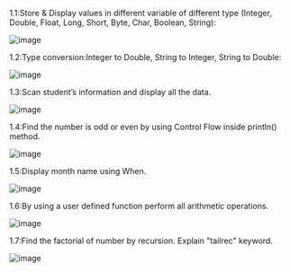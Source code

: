 1.1:Store & Display values in different variable of different type (Integer, Double, Float, Long, Short, Byte, Char, Boolean, String):

![image](https://github.com/PALAKARDESHNA/MAD_Practical-1_21012021006/assets/98075245/1882b865-5d63-474d-95a3-e44d04b464c4)

1.2:Type conversion:Integer to Double, String to Integer, String to Double:

![image](https://github.com/PALAKARDESHNA/MAD_Practical-1_21012021006/assets/98075245/afa7bf08-27a8-4965-b5cb-9f4d193c1f76)

1.3:Scan student’s information and display all the data.

![image](https://github.com/PALAKARDESHNA/MAD_Practical-1_21012021006/assets/98075245/bb646351-0bcc-4600-9380-116fc4859259)

1.4:Find the number is odd or even by using Control Flow inside println() method.

![image](https://github.com/PALAKARDESHNA/MAD_Practical-1_21012021006/assets/98075245/8dd6cadb-fe81-417a-8952-27cc45997534)

1.5:Display month name using When.

![image](https://github.com/PALAKARDESHNA/MAD_Practical-1_21012021006/assets/98075245/f2ecd639-0498-48dd-9703-b9253f8a1580)

1.6:By using a user defined function perform all arithmetic operations.

![image](https://github.com/PALAKARDESHNA/MAD_Practical-1_21012021006/assets/98075245/a61f814c-6e6e-42b7-a57a-b00fd501fdc0)

1.7:Find the factorial of number by recursion. Explain "tailrec" keyword.

![image](https://github.com/PALAKARDESHNA/MAD_Practical-1_21012021006/assets/98075245/be938b49-1c62-4f5d-a3fe-dfb15b525a21)
